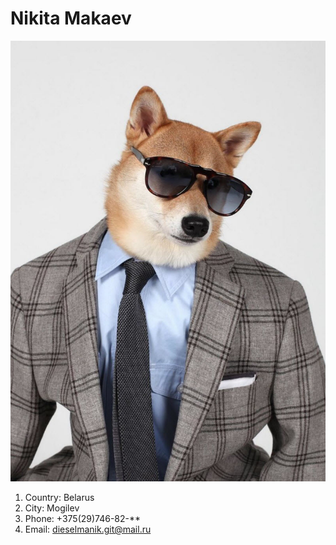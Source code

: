 # Nikita Makaev
![author](/img/author.jpg)

1. Country: Belarus
2. City: Mogilev
3. Phone: +375(29)746-82-**
4. Email: dieselmanik.git@mail.ru